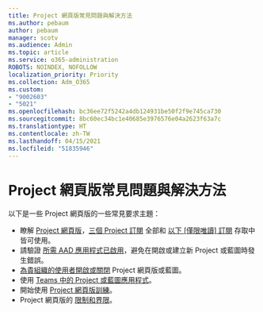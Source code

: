 ```yaml
---
title: Project 網頁版常見問題與解決方法
ms.author: pebaum
author: pebaum
manager: scotv
ms.audience: Admin
ms.topic: article
ms.service: o365-administration
ROBOTS: NOINDEX, NOFOLLOW
localization_priority: Priority
ms.collection: Adm_O365
ms.custom:
- "9002603"
- "5021"
ms.openlocfilehash: bc36ee72f5242a4db124931be50f2f9e745ca730
ms.sourcegitcommit: 8bc60ec34bc1e40685e3976576e04a2623f63a7c
ms.translationtype: HT
ms.contentlocale: zh-TW
ms.lasthandoff: 04/15/2021
ms.locfileid: "51835946"
---
```

# <a name="project-for-the-web-common-issues-and-resolutions"></a>Project 網頁版常見問題與解決方法

以下是一些 Project 網頁版的一些常見要求主題：

- 瞭解 [Project 網頁版](https://support.microsoft.com/office/what-is-project-for-the-web-c19b2421-3c9d-4037-97c6-f66b6e1d2eb5)，[三個 Project 訂閱](https://products.office.com/project/compare-microsoft-project-management-software) 全部和 [以下 [僅限唯讀] 訂閱](https://docs.microsoft.com/project-for-the-web/office-365-user-view-access-to-project-and-roadmap) 存取中皆可使用。
- 請驗證 [所需 AAD 應用程式已啟用](https://techcommunity.microsoft.com/t5/project-support-blog/roadmap-have-you-disabled-some-necessary-services/ba-p/815067)，避免在開啟或建立新 Project 或藍圖時發生錯誤。
- [為貴組織的使用者開啟或關閉](https://docs.microsoft.com/project-for-the-web/turn-project-for-the-web-off) Project 網頁版或藍圖。
- 使用 [Teams 中的 Project 或藍圖應用程式](https://support.microsoft.com/office/2dc584e6-2f6c-4e2d-9008-0b3f6845eb52)。
- 開始使用 [Project 網頁版訓練](https://support.office.com/article/50bf3e29-0f0d-4b7a-9d2c-7c78389b67ad)。
- Project 網頁版的 [限制和界限](https://docs.microsoft.com/project-for-the-web/project-for-the-web-limits-and-boundaries)。
